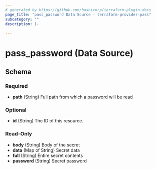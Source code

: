 ```yaml
---
# generated by https://github.com/hashicorp/terraform-plugin-docs
page_title: "pass_password Data Source - terraform-provider-pass"
subcategory: ""
description: |-
  
---
```


# pass_password (Data Source)





<!-- schema generated by tfplugindocs -->
## Schema

### Required

- **path** (String) Full path from which a password will be read

### Optional

- **id** (String) The ID of this resource.

### Read-Only

- **body** (String) Body of the secret
- **data** (Map of String) Secret data
- **full** (String) Entire secret contents
- **password** (String) Secret password


